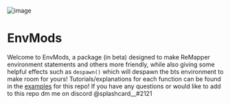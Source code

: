 ![image](https://user-images.githubusercontent.com/111317032/188249329-d8ed6957-e1d4-42da-a3a1-2292fb77e465.png)

# EnvMods
Welcome to EnvMods, a package (in beta) designed to make ReMapper environment statements and others more friendly, while also giving some helpful effects such as `despawn()` which will despawn the bts environment to make room for yours!  Tutorials/explanations for each function can be found in the [examples](https://github.com/Splashcard04/EnvMods/wiki/Examples) for this repo!  If you have any questions or would like to add to this repo dm me on discord @splashcard__#2121
